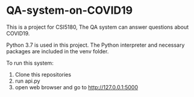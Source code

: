 # QA-system-on-COVID19
 This is a project for CSI5180, The QA system can answer questions about COVID19.
 
Python 3.7 is used in this project.
The Python interpreter and necessary packages are included in the venv folder.

To run this system:
1. Clone this repositories
2. run api.py
3. open web browser and go to http://127.0.0.1:5000
